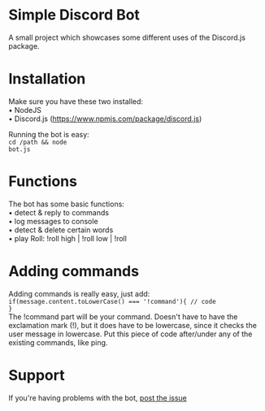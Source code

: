 # Simple Discord Bot
A small project which showcases some different uses of the Discord.js package.

# Installation
Make sure you have these two installed:
<br>&bull; NodeJS
<br>&bull; Discord.js (https://www.npmjs.com/package/discord.js)

Running the bot is easy:
<br><code>cd /path && node bot.js</code>

# Functions
The bot has some basic functions:
<br>&bull; detect & reply to commands
<br>&bull; log messages to console
<br>&bull; detect & delete certain words
<br>&bull; play Roll: !roll high | !roll low | !roll

# Adding commands
Adding commands is really easy, just add:
<br><code>if(message.content.toLowerCase() === '!command'){ // code }</code>
<br>The !command part will be your command. Doesn't have to have the exclamation mark (!), but it does have to be lowercase, since it checks the user message in lowercase. Put this piece of code after/under any of the existing commands, like ping.

# Support
If you're having problems with the bot, <a href="https://github.com/SPETS1337/Simple-Discord-Bot/issues">post the issue</a>

